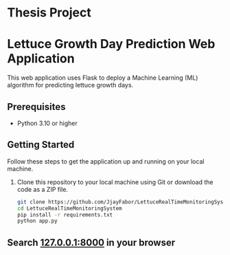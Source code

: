 # Thesis Project 
# Lettuce Growth Day Prediction Web Application

This web application uses Flask to deploy a Machine Learning (ML) algorithm for predicting lettuce growth days.

## Prerequisites

- Python 3.10 or higher

## Getting Started

Follow these steps to get the application up and running on your local machine.

1. Clone this repository to your local machine using Git or download the code as a ZIP file.

   ```bash
   git clone https://github.com/JjayFabor/LettuceRealTimeMonitoringSystem.git
   cd LettuceRealTimeMonitoringSystem
   pip install -r requirements.txt
   python app.py
   
## Search <ins>127.0.0.1:8000</ins> in your browser
